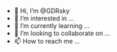 - 👋 Hi, I’m @GDRsky
- 👀 I’m interested in ...
- 🌱 I’m currently learning ...
- 💞️ I’m looking to collaborate on ...
- 📫 How to reach me ...

<!---
GDRsky/GDRsky is a ✨ special ✨ repository because its `README.md` (this file) appears on your GitHub profile.
You can click the Preview link to take a look at your changes.
--->
